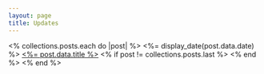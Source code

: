 ```yaml
---
layout: page
title: Updates
---
```


<wa-divider></wa-divider>

<% collections.posts.each do |post| %>
  <%= display_date(post.data.date) %>
  <a href="<%= post.relative_url %>"><%= post.data.title %></a>
  <% if post != collections.posts.last %>
    <wa-divider></wa-divider>
  <% end %>
<% end %>


